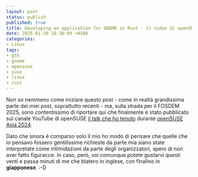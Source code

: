 ```yaml
---
layout: post
status: publish
published: true
title: Developing an application for GNOME in Rust - il video di openSUSE Asia 2024
date: 2025-01-30 18:38:09 +0100
categories: 
- Linux
tags: 
- gtk
- gnome
- opensuse
- suse
- linux
- rust
---
```


Non so nemmeno come iniziare questo post - come in realtà grandissima parte dei miei post, soprattutto recenti - ma, sulla strada per il FOSDEM 2025, sono contentissimo di riportare qui che finalmente è stato pubblicato sul canale YouTube di openSUSE [il talk che ho tenuto](https://www.youtube.com/watch?v=-cWuwNx-tsc) durante [openSUSE Asia 2024](https://dottorblaster.it/2024/11/opensuse-asia-2024/).

Dato che sinora è comparso solo il mio ho modo di pensare che quelle che io pensavo fossero gentilissime richieste da parte mia siano state interpretate come intimidazioni da parte degli organizzatori, spero di non aver fatto figuracce. In caso, però, voi comunque potete gustarvi questi venti e passa minuti di me che blatero in inglese, con finalino in **giapponese**. :-D
